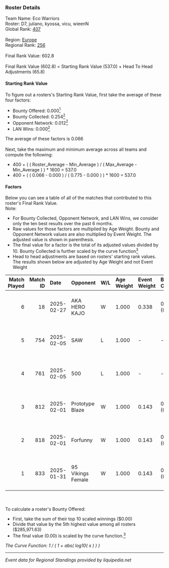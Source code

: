 ### Roster Details<br />
Team Name: Eco Warriors<br />
Roster: D7, juliano, kyossa, vicu, wieenN<br />
Global Rank: [407](../../standings_global_2025_02_28.md)<br />
<br />
Region: [Europe]( ../../standings_europe_2025_02_28.md)<br />
Regional Rank: [256]( ../../standings_europe_2025_02_28.md)<br />
<br />
Final Rank Value:  602.8<br />
<br />
Final Rank Value (602.8) = Starting Rank Value (537.0) + Head To Head Adjustments (65.8)<br />

#### Starting Rank Value<br />
To figure out a rosters's Starting Rank Value, first take the average of these four factors:<br />
- Bounty Offered: 0.000[<sup>1</sup>](#table2)
- Bounty Collected: 0.254[<sup>2</sup>](#table1)
- Opponent Network: 0.012[<sup>2</sup>](#table1)
- LAN Wins: 0.000[<sup>2</sup>](#table1)

The average of these factors is 0.066<br />
<br />
Next, take the maximum and minimum average across all teams and compute the following:<br />
- 400 + ( ( Roster_Average - Min_Average ) / ( Max_Average - Min_Average ) ) * 1600 = 537.0
- 400 + ( ( 0.066 - 0.000 ) / ( 0.775 - 0.000 ) ) * 1600 = 537.0


#### Factors<br />
Below you can see a table of all of the matches that contributed to this roster's Final Rank Value.<br />
Note:<br />

- For Bounty Collected, Opponent Network, and LAN Wins, we consider only the ten best results over the past 6 months.
- Raw values for those factors are multiplied by Age Weight. Bounty and Opponent Network values are also multiplied by Event Weight. The adjusted value is shown in parenthesis.
- The final value for a factor is the total of its adjusted values divided by 10. Bounty Collected is further scaled by the curve function[<sup>3</sup>](#curveFunction)
- Head to head adjustments are based on rosters' starting rank values. The results shown below are adjusted by Age Weight and not Event Weight
<span id="table1"></span><br />


| Match Played | Match ID | Date       | Opponent          | W/L | Age Weight | Event Weight | Bounty Collected | Opponent Network | LAN Wins  | H2H Adj. | Roster                             |
| -: | -: | :- | :- | :- | :- | :- | :- | :- | :- | -: | :- |
|            6 |       18 | 2025-02-27 | AKA HERO KAJO     | W   | 1.000      | 0.338        | 0.005 (0.002)    | 0.219 (0.074)    | 0 (0.000) |    21.88 | D7, juliano, kyossa, vicu, wieenN  |
|            5 |      754 | 2025-02-05 | SAW               | L   | 1.000      | -            | -                | -                | -         |    -0.47 | Angelka, D7, juliano, kyossa, vicu |
|            4 |      761 | 2025-02-05 | 500               | L   | 1.000      | -            | -                | -                | -         |    -2.48 | Angelka, D7, juliano, kyossa, vicu |
|            3 |      812 | 2025-02-01 | Prototype Blaze   | W   | 1.000      | 0.143        | 0.069 (0.010)    | 0.245 (0.035)    | 0 (0.000) |    27.43 | D7, juliano, kyossa, vicu, wieenN  |
|            2 |      818 | 2025-02-01 | Forfunny          | W   | 1.000      | 0.143        | 0.000 (0.000)    | 0.050 (0.007)    | 0 (0.000) |     9.82 | D7, juliano, kyossa, vicu, wieenN  |
|            1 |      833 | 2025-01-31 | 95 Vikings Female | W   | 1.000      | 0.143        | 0.000 (0.000)    | 0.000 (0.000)    | 0 (0.000) |     9.62 | D7, juliano, kyossa, vicu, wieenN  |

<br />
<span id="table2"></span><br />
To calculate a roster's Bounty Offered:<br />

- First, take the sum of their top 10 scaled winnings ($0.00)
- Divide that value by the 5th highest value among all rosters ($285,971.63)
- The final value (0.00) is scaled by the curve function.[<sup>3</sup>](#curveFunction)

<span id="curveFunction"></span>_The Curve Function: 1 / ( 1 + abs( log10( x ) ) )_<br />

---
_Event data for Regional Standings provided by liquipedia.net_<br />
